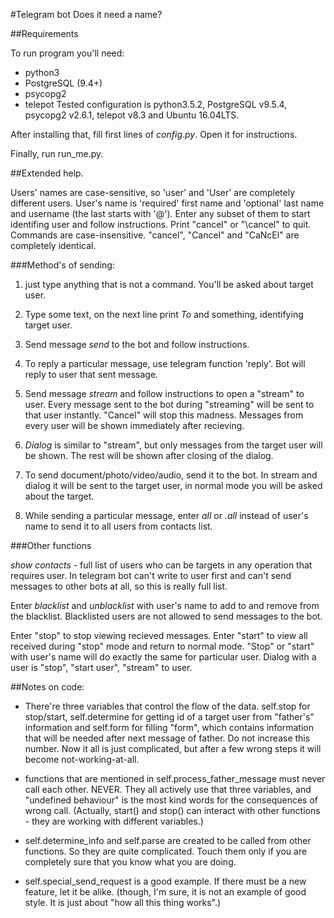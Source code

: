 #Telegram bot
Does it need a name?

##Requirements

To run program you'll need:
- python3
- PostgreSQL (9.4+)
- psycopg2 
- telepot
Tested configuration is python3.5.2, PostgreSQL v9.5.4, psycopg2 v2.6.1, telepot v8.3 and Ubuntu 16.04LTS.

After installing that, fill first lines of *config.py*. Open it for instructions.

Finally, run run\_me.py.


##Extended help.

Users' names are case-sensitive, so 'user' and 'User' are completely different users. User's name is 'required' first name and 'optional' last name and username (the last starts with '@'). Enter any subset of them to start identifing user and follow instructions. Print "cancel" or "\cancel" to quit.
Commands are case-insensitive. "cancel", "Cancel" and "CaNcEl" are completely identical.

###Method's of sending:

1) just type anything that is not a command. You'll be asked about target user.

2) Type some text, on the next line print *To* and something, identifying target user.

3) Send message *send* to the bot and follow instructions.

4) To reply a particular message, use telegram function 'reply'. Bot will reply to user that sent message.

5) Send message *stream* and follow instructions to open a "stream" to user. Every message sent to the bot during "streaming" will be sent to that user instantly. "Cancel" will stop this madness. Messages from every user will be shown immediately after recieving.

6) *Dialog* is similar to "stream", but only messages from the target user will be shown. The rest will be shown after closing of the dialog.

7) To send document/photo/video/audio, send it to the bot. In stream and dialog it will be sent to the target user, in normal mode you will be asked about the target.

8) While sending a particular message, enter *all* or *.all* instead of user's name to send it to all users from contacts list.

###Other functions

*show contacts* - full list of users who can be targets in any operation that requires user. In telegram bot can't write to user first and can't send messages to other bots at all, so this is really full list.

Enter *blacklist* and *unblacklist* with user's name to add to and remove from the blacklist. Blacklisted users are not allowed to send messages to the bot.

Enter "stop" to stop viewing recieved messages. Enter "start" to view all received during "stop" mode and return to normal mode.
"Stop" or "start" with user's name will do exactly the same for particular user.
Dialog with a user is "stop", "start user", "stream" to user.


##Notes on code:

- There're three variables that control the flow of the data. self.stop for stop/start, self.determine for getting id of a target user from "father's" information and self.form for filling "form", which contains information that will be needed after next message of father.
Do not increase this number. Now it all is just complicated, but after a few wrong steps it will become not-working-at-all.

- functions that are mentioned in self.process\_father\_message must never call each other. NEVER. They all actively use that three variables, and "undefined behaviour" is the most kind words for the consequences of wrong call.
(Actually, start() and stop() can interact with other functions - they are working with different variables.)

- self.determine\_info and self.parse are created to be called from other functions. So they are quite complicated. Touch them only if you are completely sure that you know what you are doing.

- self.special\_send\_request is a good example. If there must be a new feature, let it be alike.
(though, I'm sure, it is not an example of good style. It is just about "how all this thing works".)


